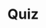 # Quiz

<bdl-quiz question="V průběhu diastoly se otevírají které chlopně:"
  answers="aortální a pulmonární chlopně|
           mitrální a trikuspidální chlopně"
  correctoptions="false|
           true"           
  explanations="aortální a pulmonární chlopně se v průběhu diastoly zavírají|
  mitrální a trikuspidální chlopně se v průběhu diastoly otvírají">
</bdl-quiz> 


